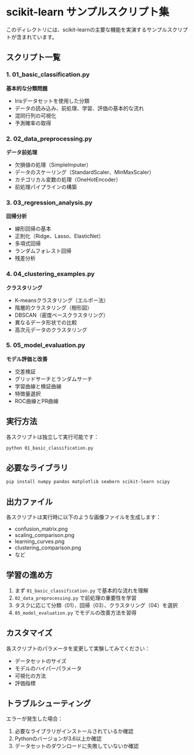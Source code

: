 # scikit-learn サンプルスクリプト集

このディレクトリには、scikit-learnの主要な機能を実演するサンプルスクリプトが含まれています。

## スクリプト一覧

### 1. 01_basic_classification.py
**基本的な分類問題**
- Irisデータセットを使用した分類
- データの読み込み、前処理、学習、評価の基本的な流れ
- 混同行列の可視化
- 予測確率の取得

### 2. 02_data_preprocessing.py
**データ前処理**
- 欠損値の処理（SimpleImputer）
- データのスケーリング（StandardScaler、MinMaxScaler）
- カテゴリカル変数の処理（OneHotEncoder）
- 前処理パイプラインの構築

### 3. 03_regression_analysis.py
**回帰分析**
- 線形回帰の基本
- 正則化（Ridge、Lasso、ElasticNet）
- 多項式回帰
- ランダムフォレスト回帰
- 残差分析

### 4. 04_clustering_examples.py
**クラスタリング**
- K-meansクラスタリング（エルボー法）
- 階層的クラスタリング（樹形図）
- DBSCAN（密度ベースクラスタリング）
- 異なるデータ形状での比較
- 高次元データのクラスタリング

### 5. 05_model_evaluation.py
**モデル評価と改善**
- 交差検証
- グリッドサーチとランダムサーチ
- 学習曲線と検証曲線
- 特徴量選択
- ROC曲線とPR曲線

## 実行方法

各スクリプトは独立して実行可能です：

```bash
python 01_basic_classification.py
```

## 必要なライブラリ

```bash
pip install numpy pandas matplotlib seaborn scikit-learn scipy
```

## 出力ファイル

各スクリプトは実行時に以下のような画像ファイルを生成します：
- confusion_matrix.png
- scaling_comparison.png
- learning_curves.png
- clustering_comparison.png
- など

## 学習の進め方

1. まず `01_basic_classification.py` で基本的な流れを理解
2. `02_data_preprocessing.py` で前処理の重要性を学習
3. タスクに応じて分類（01）、回帰（03）、クラスタリング（04）を選択
4. `05_model_evaluation.py` でモデルの改善方法を習得

## カスタマイズ

各スクリプトのパラメータを変更して実験してみてください：
- データセットのサイズ
- モデルのハイパーパラメータ
- 可視化の方法
- 評価指標

## トラブルシューティング

エラーが発生した場合：
1. 必要なライブラリがインストールされているか確認
2. Pythonのバージョンが3.6以上か確認
3. データセットのダウンロードに失敗していないか確認